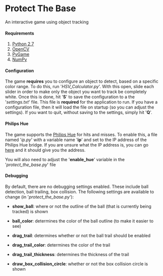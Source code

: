 # Protect The Base
An interactive game using object tracking

#### Requirements

1. [Python 2.7](https://www.python.org/downloads/)
2. [OpenCV](https://github.com/skvark/opencv-python)
3. [PyGame](http://www.pygame.org/download.shtml)
4. [NumPy](https://scipy.org/install.html)

#### Configuration

The game **requires** you to configure an object to detect, based on a specific color range.
To do this, run '*HSV_Calculator.py*'. With this open, slide each slider in order to make 
only the object you want to track be completely white. Once this is done, hit '**S**' to 
save the configuration to a the '*settings.txt*' file. This file is **required** for the 
application to run. If you have a configuration file, then it will load the file on startup
(so you can adjust the settings). If you want to quit, without saving to the settings, simply
hit '**Q**'.

#### Philips Hue

The game supports the [Philips Hue](http://www2.meethue.com/en-us/) for hits and misses. 
To enable this, a file named '*ip.py*' with a variable name '**ip**' and set to the IP address
of the Philips Hue bridge. If you are unsure what the IP address is, you can go [here](https://www.meethue.com/api/nupnp)
and it should give you the address. 

You will also need to adjust the '**enable_hue**' variable in the '*protect_the_base.py*' file 

#### Debugging

By default, there are no debugging settings enabled. These include ball detection, ball trailing, box collision. The following settings are available to change (in '*protect_the_base.py*'):

- **show_ball**: where or not the outline of the ball (that is currently being tracked) is shown
- **ball_color**: determines the color of the ball outline (to make it easier to see)
 
 - **drag_trail**: determines whether or not the ball trail should be enabled
 - **drag_trail_color**: determines the color of the trail
 - **drag_trail_thickness**: determines the thickness of the trail
 
 - **draw_box_collision_circle**: whether or not the box collision circle is shown
 
 